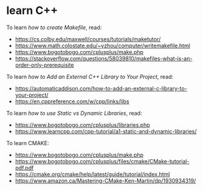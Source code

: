 # learn C++

To learn _how to create Makefile_, read:
* https://cs.colby.edu/maxwell/courses/tutorials/maketutor/
* https://www.math.colostate.edu/~yzhou/computer/writemakefile.html
* https://www.bogotobogo.com/cplusplus/make.php
* https://stackoverflow.com/questions/58039810/makefiles-what-is-an-order-only-prerequisite

To learn _how to Add an External C++ Library to Your Project_, read: 
* https://automaticaddison.com/how-to-add-an-external-c-library-to-your-project/
* https://en.cppreference.com/w/cpp/links/libs

To learn _how to use Static vs Dynamic Libraries_, read:
* https://www.bogotobogo.com/cplusplus/libraries.php
* https://www.learncpp.com/cpp-tutorial/a1-static-and-dynamic-libraries/

To learn CMAKE:
* https://www.bogotobogo.com/cplusplus/make.php
* https://www.bogotobogo.com/cplusplus/files/cmake/CMake-tutorial-pdf.pdf
* https://cmake.org/cmake/help/latest/guide/tutorial/index.html
* https://www.amazon.ca/Mastering-CMake-Ken-Martin/dp/1930934319/
